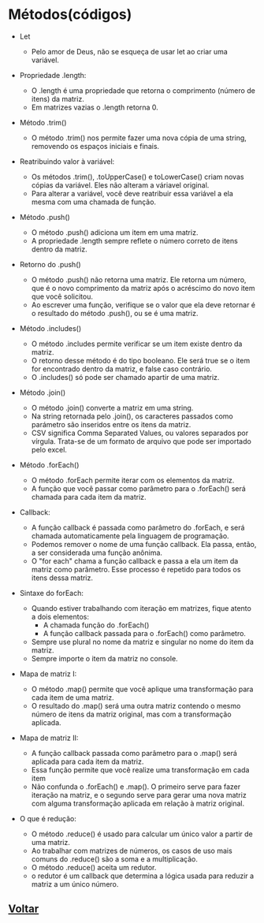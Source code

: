 # Métodos(códigos)

- Let

  - Pelo amor de Deus, não se esqueça de usar let ao criar uma variável.

- Propriedade .length:

  - O .length é uma propriedade que retorna o comprimento (número de itens) da matriz.
  - Em matrizes vazias o .length retorna 0.

- Método .trim()

  - O método .trim() nos permite fazer uma nova cópia de uma string, removendo os espaços iniciais e finais.

- Reatribuindo valor à variável:

  - Os métodos .trim(), .toUpperCase() e toLowerCase() criam novas cópias da variável. Eles não alteram a váriavel original.
  - Para alterar a variável, você deve reatribuir essa variável a ela mesma com uma chamada de função.

- Método .push()

  - O método .push() adiciona um item em uma matriz.
  - A propriedade .length sempre reflete o número correto de itens dentro da matriz.

- Retorno do .push()

  - O método .push() não retorna uma matriz. Ele retorna um número, que é o novo comprimento da matriz após o acréscimo do novo item que você solicitou.
  - Ao escrever uma função, verifique se o valor que ela deve retornar é o resultado do método .push(), ou se é uma matriz.

- Método .includes()

  - O método .includes permite verificar se um item existe dentro da matriz.
  - O retorno desse método é do tipo booleano. Ele será true se o item for encontrado dentro da matriz, e false caso contrário.
  - O .includes() só pode ser chamado apartir de uma matriz.

- Método .join()

  - O método .join() converte a matriz em uma string.
  - Na string retornada pelo .join(), os caracteres passados como parámetro são inseridos entre os itens da matriz.
  - CSV significa Comma Separated Values, ou valores separados por vírgula. Trata-se de um formato de arquivo que pode ser importado pelo excel.

- Método .forEach()

  - O método .forEach permite iterar com os elementos da matriz.
  - A função que você passar como parâmetro para o .forEach() será chamada para cada item da matriz.

- Callback:

  - A função callback é passada como parâmetro do .forEach, e será chamada automaticamente pela linguagem de programação.
  - Podemos remover o nome de uma função callback. Ela passa, então, a ser considerada uma função anônima.
  - O "for each" chama a função callback e passa a ela um item da matriz como parâmetro. Esse processo é repetido para todos os itens dessa matriz.

- Sintaxe do forEach:

  - Quando estiver trabalhando com iteração em matrizes, fique atento a dois elementos:
    - A chamada função do .forEach()
    - A função callback passada para o .forEach() como parâmetro.
  - Sempre use plural no nome da matriz e singular no nome do item da matriz.
  - Sempre importe o item da matriz no console.

- Mapa de matriz I:

  - O método .map() permite que você aplique uma transformação para cada item de uma matriz.
  - O resultado do .map() será uma outra matriz contendo o mesmo número de itens da matriz original, mas com a transformação aplicada.

- Mapa de matriz II:

  - A função callback passada como parâmetro para o .map() será aplicada para cada item da matriz.
  - Essa função permite que você realize uma transformação em cada item
  - Não confunda o .forEach() e .map(). O primeiro serve para fazer iteração na matriz, e o segundo serve para gerar uma nova matriz com alguma transformação aplicada em relação à matriz original.

- O que é redução:

  - O método .reduce() é usado para calcular um único valor a partir de uma matriz.
  - Ao trabalhar com matrizes de números, os casos de uso mais comuns do .reduce() são a soma e a multiplicação.
  - O método .reduce() aceita um redutor.
  - o redutor é um callback que determina a lógica usada para reduzir a matriz a um único número.

## [Voltar](../README.md)

